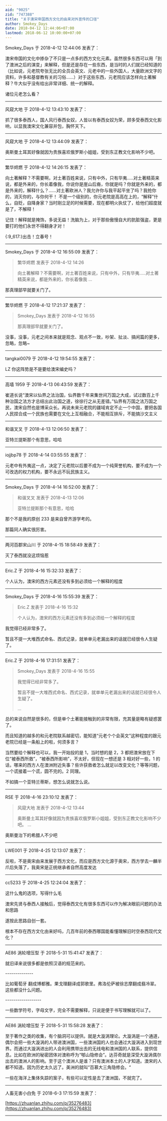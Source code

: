 ```yaml
---
aid: "9025"
zid: "747388"
title: "关于澳宋帝国西方文化的由来对外宣传的口径"
author: Smokey_Days
date: 2018-04-12 12:44:06+07:00
lastmod: 2018-06-12 10:00:00+07:00
---
```


Smokey_Days 于 2018-4-12 12:44:06 发表了：

澳宋帝国的文化中掺杂了不只是一点多的西方文化元素。虽然很多东西可以用「到了澳洲之后的演变」来解释，但是还是存在一些东西，是当时的人们就已经知道的（比如说，元老院夸张无比的全员会英文、元老中的一些外国人，大量欧洲文字的资料，许多和基督教有关的习俗……）对于这些东西，元老院应该怎样向土著解释？牛大似乎没有给出非常详细、统一的解释。

诸位元老怎么看？

---

风窥大地 于 2018-4-12 13:43:10 发表了：

抓了很多泰西人，国人风行泰西女奴，人皆以有泰西女奴为荣，顾多受泰西文化影响，以显我澳宋文化兼容并包，胸怀天下。

---

风窥大地 于 2018-4-12 13:44:09 发表了：

奥斯曼土耳其好像就因为贵族喜欢俄罗斯小姐姐，受到东正教文化影响不少吧。

---

繁华烬燃 于 2018-4-12 14:26:15 发表了：

向土著解释？不需要啊，对土著百姓来说，只有中外，只有华夷.....对土著精英来说，都是外来的，你长着像我，你说你是崖山后裔，你就是吗？你就是外来的，都是外来的，解释什么？……对土著欧洲人？我允许你与我平起平坐了吗？我抢你的，消灭你的，与你何干！ 不是一个级别的，你元老院是高高在上的，“解释”什么，自贬，自降身家？当时刚立足的时候需要，现在都明火执仗了，给他们超度就是了，不解释！

记住！解释就是掩饰，多说无益！洗脑为上，对于那些傲慢自大的肮脏强盗，更是要打的他们永世不得翻身才对！

{:9_617:}出击！立春号！

---

Smokey_Days 于 2018-4-12 16:55:09 发表了：

> 繁华烬燃 发表于 2018-4-12 14:26
>
> 向土著解释？不需要啊，对土著百姓来说，只有中外，只有华夷.....对土著精英来说，都是外来的，你长着像我 ...

那真理部早就要关门了。

---

繁华烬燃 于 2018-4-12 17:21:37 发表了：

> Smokey_Days 发表于 2018-4-12 16:55
>
> 那真理部早就要关门了。

没事，没事，元老之间本来就是观念、观点不一致，吵架、扯淡、搞闲篇的更多，忽略，忽略~

---

tangkai0079 于 2018-4-12 19:54:55 发表了：

LZ 你这阵势是不是要给澳宋编史吗？

---

高墙 1959 于 2018-4-13 06:43:59 发表了：

崔道长说“澳宋以仙界之法治国，仙界数千年来集世间万国之大成，试过数百上千种治国之法方才总结出此治国之道，徐徐行之从无差错。”仙界有万国之法万国之民，澳宋自然也是博采众长。再说未来元老院的疆域肯定不止一个中国，要把各国人民捏合成一个民族也需要在文化上互相融合，不能相互排斥，不能搞沙文主义

---

和谐叉叉 于 2018-4-13 12:06:50 发表了：

亚特兰提斯那个有意思，哈哈

---

iojjbp78 于 2018-4-14 03:55:55 发表了：

元老中有外夷这一点，决定了元老院以后要不成为一个纯荣誉机构，要不成为一个可改选的权力机构，要不永远不玩民族主义。

---

Smokey_Days 于 2018-4-14 16:52:00 发表了：

> 和谐叉叉 发表于 2018-4-13 12:06
>
> 亚特兰提斯那个有意思，哈哈

那个不是我的原创 233 是来自曾齐游学考的。

那篇同人确实很厉害。

---

两河百郡宋山川 于 2018-4-15 18:58:49 发表了：

灭了泰西就没这烦恼惹

---

Eric.Z 于 2018-4-16 15:32:33 发表了：

个人认为，澳宋的西方元素还没有多到必须给一个解释的程度

---

Smokey_Days 于 2018-4-16 15:55:39 发表了：

> Eric.Z 发表于 2018-4-16 15:32
>
> 个人认为，澳宋的西方元素还没有多到必须给一个解释的程度

我觉得已经非常多了。

暂且不提一大堆西式命名、西式记录，就单单元老漏出来的话就已经很令人生疑了。

---

Eric.Z 于 2018-4-16 17:31:51 发表了：

> Smokey_Days 发表于 2018-4-16 15:55
>
> 我觉得已经非常多了。
>
> 暂且不提一大堆西式命名、西式记录，就单单元老漏出来的话就已经很令人生疑了。
>
> ...

总的来说自然是很多的，但是单个土著能接触到的非常有限，充其量是略有疑惑罢了。

而且知道的越多的和元老院联系越密切，能知道“元老个个会英文”这种程度的跟元老院已经是一条船上的啦，何须多言？

当然要给个解释也可以，我一开始投的是 1，当时想的是 2，3 都把澳宋放在下位“被泰西所救”，“被泰西所影响”，不太好，但现在一想还是 3 相对好一些，1 的话，哪来的西方人在澳洲附近失事？些许获救者怎么就足以改变文化？等等问题，一个谎接着一个谎，圆不完的。2 同理。

不如搞一个亚特兰蒂斯，想怎么说就怎么说。

---

RSE 于 2018-4-16 23:10:12 发表了：

> 风窥大地 发表于 2018-4-12 13:44
>
> 奥斯曼土耳其好像就因为贵族喜欢俄罗斯小姐姐，受到东正教文化影响不少吧。 ...

奥斯曼治下的希腊人不少吧

---

LWE001 于 2018-4-25 12:13:07 发表了：

反啦，不是奥宋由来发展于西方文化，而应是西方文化源于奥宋，西方学去一麟半爪后失落了，我奥宋是正统继承者自然高度发达

---

cc5233 于 2018-4-25 12:24:04 发表了：

这什么鬼的选项，写得什么毛

澳宋先贤与泰西人接触后，觉得泰西文化有很多东西可以作为解决眼前问题的办法和思路

遂按此思路自创一套。

根本不存在西方文化由来好吗，几百年前的泰西哪国能看懂理解旧时空泰西现代文化？

---

AE86 涡轮增压型 于 2018-5-31 15:41:47 发表了：

就旧译来说很多都是依照汉语的规范来的。

\-\-\------------

比如葡萄牙 翻成博都雅。果戈理翻译成郭歌里。弗洛伦萨被徐志摩翻成翡冷翠。这些都没什么问题。

\-\-\----------------

一些数学符号，字母文字，完全不需要解释，只说是便于书写理解就可以了。

---

AE86 涡轮增压型 于 2018-5-31 15:58:28 发表了：

至于著作之类的收集，有个脑洞可以提供。就是大漩涡理论。大漩涡是一个通道，偶尔会把一些大漩涡的人带进澳洲国，一些澳洲国的人也会通过大漩涡进入到现世界。而通过大漩涡进出的人会利用携带出去的无线电和澳洲国的人联系，提供信息。比如在欧洲的秘密团体对澳称呼为“郇山隐修会”。达芬奇就是深受大漩涡偶尔出去的澳洲人的影响。至于这个澳洲人是谁？只有澳洲本土的人才知道。澳宋的人都不知道。因为历史太久远了。美洲的就叫“百慕大三角隐修会。“

一些在海洋上集体失踪的案子，有些可以定性是去了澳洲国，不就完了。

---

人畜无害小白免 于 2018-6-3 17:15:59 发表了：

[https://zhuanlan.zhihu.com/p/35276483](https://zhuanlan.zhihu.com/p/35276483)

---

